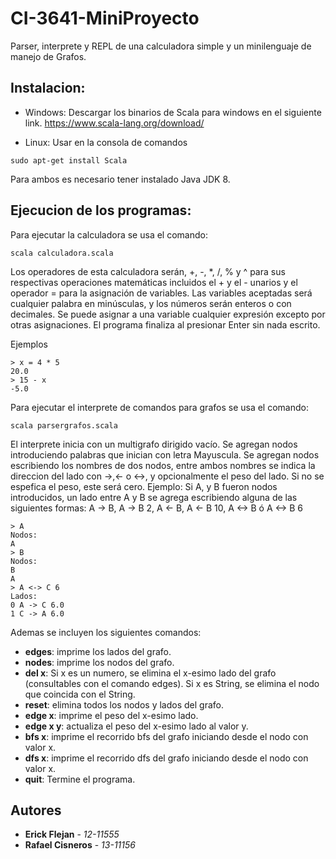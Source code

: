 # CI-3641-MiniProyecto
Parser, interprete y REPL de una calculadora simple y un minilenguaje de manejo de Grafos.

## Instalacion:
* Windows:
        Descargar los binarios de Scala para windows en el siguiente link.
        https://www.scala-lang.org/download/  

* Linux:
        Usar en la consola de comandos  
```
sudo apt-get install Scala
```

Para ambos es necesario tener instalado Java JDK 8.

## Ejecucion de los programas:

Para ejecutar la calculadora se usa el comando:
```
scala calculadora.scala
```

Los operadores de esta calculadora serán, +, -, *, /, % y ^ para sus respectivas operaciones matemáticas 
incluidos el + y el - unarios y el operador = para la asignación de variables. Las variables aceptadas
será cualquier palabra en minúsculas, y los números serán enteros o con decimales. Se puede asignar a una
variable cualquier expresión excepto por otras asignaciones. El programa finaliza al presionar Enter sin 
nada escrito.

Ejemplos
```
> x = 4 * 5
20.0
> 15 - x
-5.0
```
Para ejecutar el interprete de comandos para grafos se usa el comando:
```
scala parsergrafos.scala
```
El interprete inicia con un multigrafo dirigido vacío. Se agregan nodos introduciendo palabras que inician 
con letra Mayuscula. Se agregan nodos escribiendo los nombres de dos nodos, entre ambos nombres se indica 
la direccion del lado con ->,<- o <->,  y opcionalmente el peso del lado. Si no se espefica el peso, este 
será cero.
Ejemplo: Si A, y B fueron nodos introducidos, un lado entre A y B se agrega escribiendo alguna de las 
siguientes formas: A -> B, A -> B 2, A <- B, A <- B 10, A <-> B ó A <-> B 6
```
> A
Nodos:
A
> B
Nodos:
B
A
> A <-> C 6
Lados:
0 A -> C 6.0
1 C -> A 6.0
```
Ademas se incluyen los siguientes comandos:

* **edges**: imprime los lados del grafo.  
* **nodes**: imprime los nodos del grafo.  
* **del x**: Si x es un numero, se elimina el x-esimo lado del grafo (consultables con el comando edges). Si x es
String, se elimina el nodo que coincida con el String.  
* **reset**: elimina todos los nodos y lados del grafo.  
* **edge x**: imprime el peso del x-esimo lado.  
* **edge x y**: actualiza el peso del x-esimo lado al valor y.  
* **bfs x**: imprime el recorrido bfs del grafo iniciando desde el nodo con valor x.  
* **dfs x**: imprime el recorrido dfs del grafo iniciando desde el nodo con valor x.   
* **quit**: Termine el programa.  

## Autores

* **Erick Flejan** - *12-11555* 
* **Rafael Cisneros** - *13-11156*
